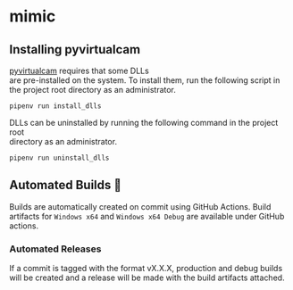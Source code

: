 # mimic

## Installing pyvirtualcam

[pyvirtualcam](https://github.com/letmaik/pyvirtualcam/) requires that some DLLs  
are pre-installed on the system. To install them, run the following script in  
the project root directory as an administrator.

```shell
pipenv run install_dlls
```

DLLs can be uninstalled by running the following command in the project root  
directory as an administrator.

```shell
pipenv run uninstall_dlls
```

## Automated Builds 🔨

Builds are automatically created on commit using GitHub Actions. Build artifacts for `Windows x64` and `Windows x64 Debug` are available under GitHub actions.

### Automated Releases

If a commit is tagged with the format vX.X.X, production and debug builds will be created and a release will be made with the build artifacts attached.

